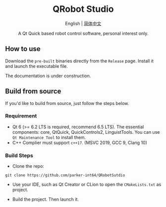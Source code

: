<div align="center">
    <h1>QRobot Studio</h1>
</div>
<p align="center">
English | <a href="README_zh_CN.md">简体中文</a>
</p>
<div align="center"><p>A Qt Quick based robot control software, personal interest only.</p></div>


## How to use

Download the `pre-built` binaries directly from the `Release` page. Install it and launch the executable file.

The documentation is under construction.

## Build from source

If you'd like to build from source, just follow the steps below.

### Requirement

+ Qt 6 (>= 6.2 LTS is required, recommend 6.5 LTS). The essential components: core, QtQuick, QuickControls2, LinguistTools. You can use `Qt Maintenance Tool` to install them.
+ C++ Complier must support `c++17`. (MSVC 2019, GCC 9, Clang 10) 

### Build Steps

+ Clone the repo:

```Shell
git clone https://github.com/parker-int64/QRobotSutdio
```

+ Use your IDE, such as Qt Creator or CLion to open the `CMakeLists.txt` as project.

+ Build the project. Then launch it.